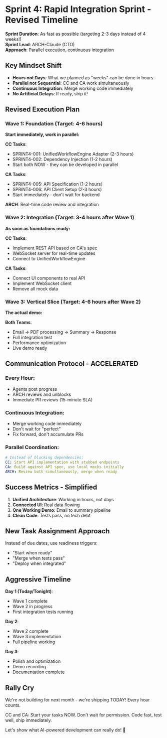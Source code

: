 # Sprint 4: Rapid Integration Sprint - Revised Timeline

**Sprint Duration**: As fast as possible (targeting 2-3 days instead of 4 weeks!)  
**Sprint Lead**: ARCH-Claude (CTO)  
**Approach**: Parallel execution, continuous integration

## Key Mindset Shift

- **Hours not Days**: What we planned as "weeks" can be done in hours
- **Parallel not Sequential**: CC and CA work simultaneously 
- **Continuous Integration**: Merge working code immediately
- **No Artificial Delays**: If ready, ship it!

## Revised Execution Plan

### Wave 1: Foundation (Target: 4-6 hours)
**Start immediately, work in parallel:**

**CC Tasks**:
- SPRINT4-001: UnifiedWorkflowEngine Adapter (2-3 hours)
- SPRINT4-002: Dependency Injection (1-2 hours)
- Start both NOW - they can be developed in parallel

**CA Tasks**:
- SPRINT4-005: API Specification (1-2 hours) 
- SPRINT4-006: API Client Setup (2-3 hours)
- Start immediately - don't wait for backend

**ARCH**: Real-time code review and integration

### Wave 2: Integration (Target: 3-4 hours after Wave 1)
**As soon as foundations ready:**

**CC Tasks**:
- Implement REST API based on CA's spec
- WebSocket server for real-time updates
- Connect to UnifiedWorkflowEngine

**CA Tasks**:
- Connect UI components to real API
- Implement WebSocket client
- Remove all mock data

### Wave 3: Vertical Slice (Target: 4-6 hours after Wave 2)
**The actual demo:**

**Both Teams**:
- Email → PDF processing → Summary → Response
- Full integration test
- Performance optimization
- Live demo ready

## Communication Protocol - ACCELERATED

### Every Hour:
- Agents post progress
- ARCH reviews and unblocks
- Immediate PR reviews (15-minute SLA)

### Continuous Integration:
- Merge working code immediately
- Don't wait for "perfect"
- Fix forward, don't accumulate PRs

### Parallel Coordination:
```yaml
# Instead of blocking dependencies:
CC: Start API implementation with stubbed endpoints
CA: Build against API spec, use local mocks initially
ARCH: Review both simultaneously, merge when ready
```

## Success Metrics - Simplified

1. **Unified Architecture**: Working in hours, not days
2. **Connected UI**: Real data flowing 
3. **One Working Demo**: Email to summary pipeline
4. **Clean Code**: Tests pass, no tech debt

## New Task Assignment Approach

Instead of due dates, use readiness triggers:
- "Start when ready"
- "Merge when tests pass"
- "Deploy when integrated"

## Aggressive Timeline

**Day 1 (Today/Tonight)**:
- Wave 1 complete
- Wave 2 in progress
- First integration tests running

**Day 2**:
- Wave 2 complete
- Wave 3 implementation
- Full pipeline working

**Day 3**:
- Polish and optimization
- Demo recording
- Documentation complete

## Rally Cry

We're not building for next month - we're shipping TODAY! Every hour counts. 

CC and CA: Start your tasks NOW. Don't wait for permission. Code fast, test well, ship immediately.

Let's show what AI-powered development can really do! 🚀